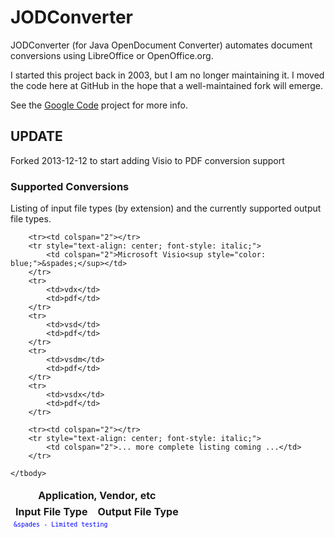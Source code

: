 # JODConverter

JODConverter (for Java OpenDocument Converter) automates document conversions
using LibreOffice or OpenOffice.org.

I started this project back in 2003, but I am no longer maintaining it. I moved
the code here at GitHub in the hope that a well-maintained fork will emerge.

See the [Google Code](http://code.google.com/p/jodconverter/) project for more
info.

## UPDATE

Forked 2013-12-12 to start adding Visio to PDF conversion support

### Supported Conversions

Listing of input file types (by extension) and the currently supported output file types.
<table>
	<thead style="font-weight: bold;">
		<tr style="text-align: center;">
			<td colspan="2">Application, Vendor, etc</td>
		</tr>
		<tr>
			<td>Input File Type</td>
			<td>Output File Type</td>
		</tr>
	</thead>
	<tfoot>
		<tr style="font-family: monospace; font-size: small; color: blue;">
			<td colspan="2">
				<div>&spades - Limited testing</div>
			</td>
		</tr>
	</tfoot>
	<tbody>

		<tr><td colspan="2"></tr>
		<tr style="text-align: center; font-style: italic;">
			<td colspan="2">Microsoft Visio<sup style="color: blue;">&spades;</sup></td>
		</tr>
		<tr>
			<td>vdx</td>
			<td>pdf</td>
		</tr>
		<tr>
			<td>vsd</td>
			<td>pdf</td>
		</tr>
		<tr>
			<td>vsdm</td>
			<td>pdf</td>
		</tr>
		<tr>
			<td>vsdx</td>
			<td>pdf</td>
		</tr>

		<tr><td colspan="2"></tr>
		<tr style="text-align: center; font-style: italic;">
			<td colspan="2">... more complete listing coming ...</td>
		</tr>

	</tbody>
</table>

